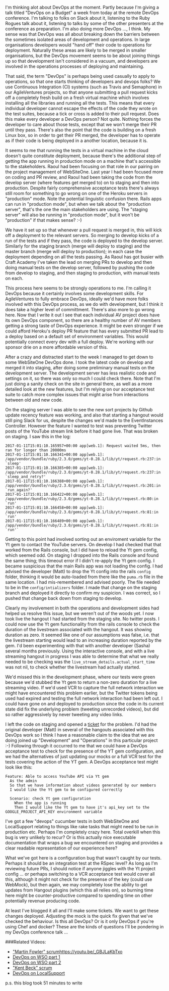 I'm thinking alot about DevOps at the moment.  Partly because I'm giving a talk titled "DevOps on a Budget" a week from today at the remote DevOps conference.  I'm talking to folks on Slack about it, listening to the Ruby Rogues talk about it, listening to talks by some of the other presenters at the conference as preparation.  I'm also doing more DevOps ..., I think.  My sense was that DevOps was all about breaking down the barriers between the sometimes isolated areas of development and operations.  In large organisations developers would "hand off" their code to operations for deployment.  Naturally these areas are likely to be merged in smaller organisations, but the DevOps movement seems to be about joining things up so that development isn't considered in a vacuum, and developers are involved in the operations processes of deploying and maintaining.

That said, the term "DevOps" is perhaps being used casually to apply to operations, so that one starts thinking of developers and devops folks?  We use Continuous Integration (CI) systems (such as Travis and Semaphore) in our AgileVentures projects, so that anyone submitting a pull request kicks off a completely fresh build on a fresh virtual machine which involves installing all the libraries and running all the tests.   This means that every individual developer cannot escape the effects of the code they wrote on the test suites, because a tick or cross is added to their pull request.   Does this make every developer a DevOps person?  Not quite.  Nothing forces the developer to care about those tests, except that we won't merge their PR until they pass.  There's also the point that the code is building on a fresh Linux box, so in order to get their PR merged, the developer has to operate as if their code is being deployed in a another location, because it is.

It seems to me that running the tests in a virtual machine in the cloud doesn't quite constitute deployment, because there's the additional step of getting the app running in production mode on a machine that's accessible to the stakeholders.  Raoul had been focusing on that role in our pairing on the project management of WebSiteOne.  Last year I had been focused more on coding and PR review, and Raoul had been taking the code from the develop server (where features get merged to) on to staging and then into production.  Despite fairly comprehensive acceptance tests there's always still room for something to go wrong on one of the Heroku servers in "production" mode.  Note the potential linguistic confusion there.  Rails apps can run in "production mode", but when we talk about the "production server", that's the one the main stakeholders are using.  The "staging server" will also be running in "production mode", but it won't be "production" if that makes sense? :-)

We have it set up so that whenever a pull request is merged in, this will kick off a deployment to the relevant servers.  So merging to develop kicks of a run of the tests and if they pass, the code is deployed to the develop server.  Similarly for the staging branch (merge will deploy to staging) and the master branch (merge will deploy to production); in each case the deployment depending on all the tests passing.  As Raoul has got busier with Craft Academy I've taken the lead on merging PRs to develop and then doing manual tests on the develop server, followed by pushing the code from develop to staging, and then staging to production, with manual tests on each.

This process here seems to be strongly operations to me.  I'm calling it DevOps because it certainly involves some development skills.  For AgileVentures to fully embrace DevOps, ideally we'd have more folks involved with this DevOps process, as we do with development, but I think it does take a higher level of committment.  There's also more to go wrong here.  Now that I write it out I see that each individual AV project does have its own DevOps component, so there are a healthy number of AV members getting a strong taste of DevOps experience.  It might be even stronger if we could afford Heroku's deploy PR feature that has every submitted PR lead to a deploy based on a default set of environment variables. This would potentially connect every dev with a full deploy.  We're working with our sponsor drie on a more affordable version of this.

After a crazy and distracted start to the week I managed to get down to some WebSiteOne DevOps done.  I took the latest code on develop and merged it into staging, after doing some preliminary manual tests on the development server.  The development server has less realistic code and settings on it, so there was only so much I could check there.  Note that I'm just doing a sanity check on the site in general there, as well as a more detailed look at the new features, but I'm relying on our acceptance test suite to catch more complex issues that might arise from interactions between old and new code.

On the staging server I was able to see the new sort projects by Github update recency feature was working, and also that starting a hangout would still ping Slack for us, despite the changes we'd made to the EventInstances Controller.  However the feature I wanted to test was preventing Twitter posts of the YouTube stream link before it had gone live.  That was broken on staging.  I saw this in the log:

```
2017-01-11T15:01:10.165957+00:00 app[web.1]: Request waited 5ms, then ran for longer than 20000ms
2017-01-11T15:01:10.166341+00:00 app[web.1]: /app/vendor/bundle/ruby/2.3.0/gems/yt-0.28.1/lib/yt/request.rb:237:in `sleep'
2017-01-11T15:01:10.166385+00:00 app[web.1]: /app/vendor/bundle/ruby/2.3.0/gems/yt-0.28.1/lib/yt/request.rb:237:in `sleep_and_retry?'
2017-01-11T15:01:10.166388+00:00 app[web.1]: /app/vendor/bundle/ruby/2.3.0/gems/yt-0.28.1/lib/yt/request.rb:201:in `run_again?'
2017-01-11T15:01:10.166422+00:00 app[web.1]: /app/vendor/bundle/ruby/2.3.0/gems/yt-0.28.1/lib/yt/request.rb:80:in `run'
2017-01-11T15:01:10.166458+00:00 app[web.1]: /app/vendor/bundle/ruby/2.3.0/gems/yt-0.28.1/lib/yt/request.rb:81:in `run'
2017-01-11T15:01:10.166489+00:00 app[web.1]: /app/vendor/bundle/ruby/2.3.0/gems/yt-0.28.1/lib/yt/request.rb:81:in `run'`
```

Getting to this point had involved sorting out an enviroment variable for the Yt gem to contact the YouTube servers. On develop I had checked that that worked from the Rails console, but I did have to reload the Yt gem config, which seemed odd.  On staging I dropped into the Rails console and found the same thing; this timeout error if I didn't re-apply the Yt gem config.  I became suspicious that the main Rails app was not loading the config.  I had advised the developer (Matt) to drop the Yt config into the rails `config` folder, thinking it would be auto-loaded from there like the `puma.rb` file in the same location.  I had mis-remembered and advised poorly.  The file needed to be in the `config/intializers` folder.  I made that change on the staging branch and deployed it directly to confirm my suspicion.  I was correct, so I pushed that change back down from staging to develop.

Clearly my involvement in both the operations and development sides had helped us resolve this issue, but we weren't out of the woods yet.  I now took live the hangout I had started from the staging site.  No twitter posts.  I could now use the Yt gem functionality from the rails console to check the duration of the livestream associated with the hangout.  It was showing duration as zero.  It seemed like one of our assumptions was false, i.e. that the livestream starting would lead to an increasing duration reported by the gem.  I'd been experimenting with that with another developer (Sasha) several months previously.  Using the interactive console, and with a live streaming hangout in progress I was able to determine that what we really needed to be checking was the `live_stream_details.actual_start_time` was not nil, to check whether the livestream had actually started.

We'd missed this in the development phase, where our tests were green because we'd stubbed the Yt gem to return a non-zero duration for a live streaming video.  If we'd used VCR to capture the full network interaction we might have encountered this problem earlier, but the Twitter tokens being used had expired and testing the full network interaction had been left out.  I could have gone on and deployed to production since the code in its current state did fix the underlying problem (tweeting unrecorded videos), but did so rather aggressively by never tweeting any video links.

I left the code on staging and opened a [ticket](https://github.com/AgileVentures/WebsiteOne/issues/1489) for the problem.  I'd had the original developer (Matt) in several of the hangouts associated with this DevOps work so I think I have a reasonable claim to the idea that we are doing joined up "Development" and "Operations" in this particular project :-)  Following through it occurred to me that we could have a DevOps acceptance test to check for the presence of the YT gem configuration, and we had the alternatives of just updating our mocks or a full VCR test for the tests covering the action of the YT gem.  A DevOps acceptance test might look like this:

```gherkin
Feature: Able to access YouTube API via Yt gem
  As the admin
  So that we have information about videos generated by our members
  I would like the Yt gem to be configured correctly
  
  Scenario: check Yt gem configuration
    When the app is running
    Then I would like the Yt gem to have it's api_key set to the GOOGLE_PROJECT_API_KEY environment variable
```

I've got a few "devops" cucumber tests in both WebSiteOne and LocalSupport relating to things like rake tasks that might need to be run in production etc.  Perhaps I'm completely crazy here.  Total overkill when this bug is very unlikely to recur?  Or is this actually nice executable documentation that wraps a bug we encountered on staging and provides a clear readable representation of our experience here?

What we've got here is a configuration bug that wasn't caught by our tests.  Perhaps it should be an integration test at the RSpec level?  As long as I'm reviewing future PRs, I should notice if anyone jiggles with the Yt project config ... or perhaps switching to a VCR acceptance test would cover all this, although it might not check for the presense of the key (could use WebMock), but then again, we may completely lose the ability to get updates from Hangout plugins (which this all relies on), so burning time here might be counter-productive compared to spending time on other potentially revenue producing code.

At least I've blogged it all and I'll make some tickets.  We want to get these changes deployed.  Adjusting the mock is the quick fix given that we've checked the behaviour.  Is this all DevOps?  Or is it only DevOps if you're using Chef and docker?  These are the kinds of questions I'll be pondering in my DevOps conference talk ...

###Related Videos:

* ["Martin Fowler" scrum]()https://youtu.be/_GBJLaKbTxo
* [DevOps on WSO part 1](https://youtu.be/1_Zkh4JsBik)
* [DevOps on WSO part 2](https://www.youtube.com/watch?v=8q4RBgjzijY)
* ["Kent Beck" scrum](https://www.youtube.com/watch?v=39I9UXJizCY)
* [DevOps on LocalSupport](https://www.youtube.com/watch?v=xAPWS7PKprc)

p.s. this blog took 51 minutes to write
